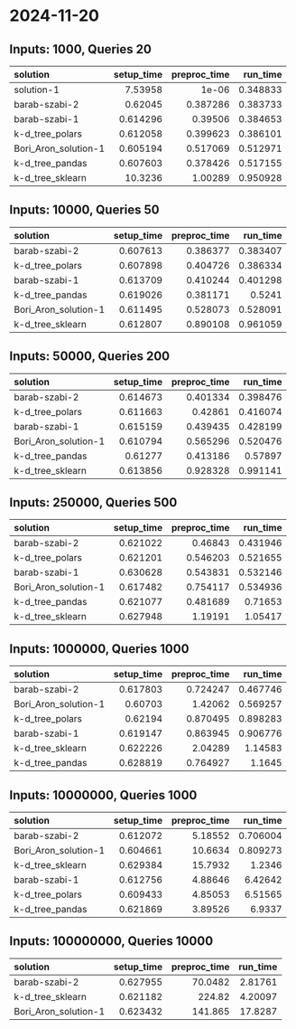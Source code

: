 # 2024-11-20

## Inputs: 1000, Queries 20

| solution             |   setup_time |   preproc_time |   run_time |
|:---------------------|-------------:|---------------:|-----------:|
| solution-1           |     7.53958  |       1e-06    |   0.348833 |
| barab-szabi-2        |     0.62045  |       0.387286 |   0.383733 |
| barab-szabi-1        |     0.614296 |       0.39506  |   0.384653 |
| k-d_tree_polars      |     0.612058 |       0.399623 |   0.386101 |
| Bori_Aron_solution-1 |     0.605194 |       0.517069 |   0.512971 |
| k-d_tree_pandas      |     0.607603 |       0.378426 |   0.517155 |
| k-d_tree_sklearn     |    10.3236   |       1.00289  |   0.950928 |

## Inputs: 10000, Queries 50

| solution             |   setup_time |   preproc_time |   run_time |
|:---------------------|-------------:|---------------:|-----------:|
| barab-szabi-2        |     0.607613 |       0.386377 |   0.383407 |
| k-d_tree_polars      |     0.607898 |       0.404726 |   0.386334 |
| barab-szabi-1        |     0.613709 |       0.410244 |   0.401298 |
| k-d_tree_pandas      |     0.619026 |       0.381171 |   0.5241   |
| Bori_Aron_solution-1 |     0.611495 |       0.528073 |   0.528091 |
| k-d_tree_sklearn     |     0.612807 |       0.890108 |   0.961059 |

## Inputs: 50000, Queries 200

| solution             |   setup_time |   preproc_time |   run_time |
|:---------------------|-------------:|---------------:|-----------:|
| barab-szabi-2        |     0.614673 |       0.401334 |   0.398476 |
| k-d_tree_polars      |     0.611663 |       0.42861  |   0.416074 |
| barab-szabi-1        |     0.615159 |       0.439435 |   0.428199 |
| Bori_Aron_solution-1 |     0.610794 |       0.565296 |   0.520476 |
| k-d_tree_pandas      |     0.61277  |       0.413186 |   0.57897  |
| k-d_tree_sklearn     |     0.613856 |       0.928328 |   0.991141 |

## Inputs: 250000, Queries 500

| solution             |   setup_time |   preproc_time |   run_time |
|:---------------------|-------------:|---------------:|-----------:|
| barab-szabi-2        |     0.621022 |       0.46843  |   0.431946 |
| k-d_tree_polars      |     0.621201 |       0.546203 |   0.521655 |
| barab-szabi-1        |     0.630628 |       0.543831 |   0.532146 |
| Bori_Aron_solution-1 |     0.617482 |       0.754117 |   0.534936 |
| k-d_tree_pandas      |     0.621077 |       0.481689 |   0.71653  |
| k-d_tree_sklearn     |     0.627948 |       1.19191  |   1.05417  |

## Inputs: 1000000, Queries 1000

| solution             |   setup_time |   preproc_time |   run_time |
|:---------------------|-------------:|---------------:|-----------:|
| barab-szabi-2        |     0.617803 |       0.724247 |   0.467746 |
| Bori_Aron_solution-1 |     0.60703  |       1.42062  |   0.569257 |
| k-d_tree_polars      |     0.62194  |       0.870495 |   0.898283 |
| barab-szabi-1        |     0.619147 |       0.863945 |   0.906776 |
| k-d_tree_sklearn     |     0.622226 |       2.04289  |   1.14583  |
| k-d_tree_pandas      |     0.628819 |       0.764927 |   1.1645   |

## Inputs: 10000000, Queries 1000

| solution             |   setup_time |   preproc_time |   run_time |
|:---------------------|-------------:|---------------:|-----------:|
| barab-szabi-2        |     0.612072 |        5.18552 |   0.706004 |
| Bori_Aron_solution-1 |     0.604661 |       10.6634  |   0.809273 |
| k-d_tree_sklearn     |     0.629384 |       15.7932  |   1.2346   |
| barab-szabi-1        |     0.612756 |        4.88646 |   6.42642  |
| k-d_tree_polars      |     0.609433 |        4.85053 |   6.51565  |
| k-d_tree_pandas      |     0.621869 |        3.89526 |   6.9337   |

## Inputs: 100000000, Queries 10000

| solution             |   setup_time |   preproc_time |   run_time |
|:---------------------|-------------:|---------------:|-----------:|
| barab-szabi-2        |     0.627955 |        70.0482 |    2.81761 |
| k-d_tree_sklearn     |     0.621182 |       224.82   |    4.20097 |
| Bori_Aron_solution-1 |     0.623432 |       141.865  |   17.8287  |